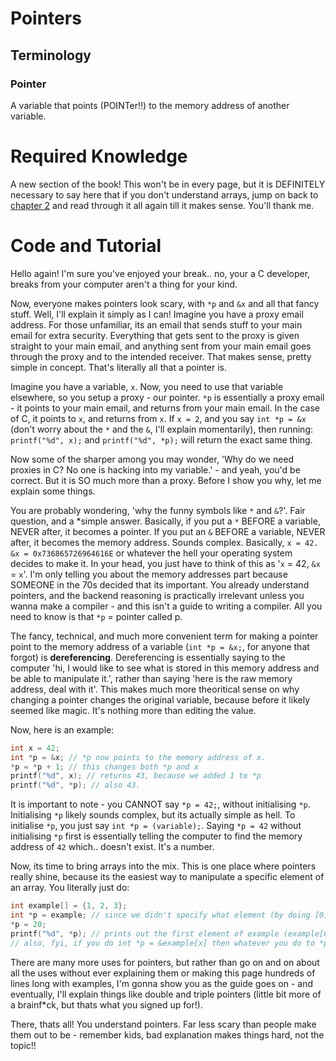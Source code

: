 # Pointers

## Terminology
### Pointer
A variable that points (POINTer!!) to the memory address of another variable.

# Required Knowledge
A new section of the book! This won't be in every page, but it is DEFINITELY necessary to say here that if you don't understand arrays, jump on back to [chapter 2](type-var-array.md) and read through it all again till it makes sense. You'll thank me.

# Code and Tutorial
Hello again! I'm sure you've enjoyed your break.. no, your a C developer, breaks from your computer aren't a thing for your kind.

Now, everyone makes pointers look scary, with `*p` and `&x` and all that fancy stuff. Well, I'll explain it simply as I can!
Imagine you have a proxy email address. For those unfamiliar, its an email that sends stuff to your main email for extra security. Everything that gets sent to the proxy is given straight to your main email,
and anything sent from your main email goes through the proxy and to the intended receiver. That makes sense, pretty simple in concept. That's literally all that a pointer is.

Imagine you have a variable, `x`. Now, you need to use that variable elsewhere, so you setup a proxy - our pointer. `*p` is essentially a proxy email - it points to your main email, and returns from your
main email. In the case of C, it points to `x`, and returns from `x`. If `x = 2`, and you say `int *p = &x` (don't worry about the `*` and the `&`, I'll explain momentarily), then running:
`printf("%d", x);` and `printf("%d", *p);` will return the exact same thing.

Now some of the sharper among you may wonder, 'Why do we need proxies in C? No one is hacking into my variable.' - and yeah, you'd be correct. But it is SO much more than a proxy. Before I show you why, let
me explain some things.

You are probably wondering, 'why the funny symbols like `*` and `&`?'. Fair question, and a *simple answer. Basically, if you put a `*` BEFORE a variable, NEVER after, it becomes a pointer. If you put an `&`
BEFORE a variable, NEVER after, it becomes the memory address. Sounds complex.
Basically, `x = 42.` `&x = 0x736865726964616E` or whatever the hell your operating system decides to make it. In your head, you just have to think of this as '`x` = 42, `&x` = `x`'. I'm only telling you about
the memory addresses part because SOMEONE in the 70s decided that its important.
You already understand pointers, and the backend reasoning is practically irrelevant unless you wanna make a compiler - and this isn't a guide to writing a compiler. All you need to know is that `*p` = pointer
called p.

The fancy, technical, and much more convenient term for making a pointer point to the memory address of a variable (`int *p = &x;`, for anyone that forgot) is **dereferencing**. Dereferencing is essentially
saying to the computer 'hi, I would like to see what is stored in this memory address and be able to manipulate it.', rather than saying 'here is the raw memory address, deal with it'. This makes much more
theoritical sense on why changing a pointer changes the original variable, because before it likely seemed like magic. It's nothing more than editing the value.

Now, here is an example:

```C
int x = 42;
int *p = &x; // *p now points to the memory address of x.
*p = *p + 1; // this changes both *p and x
printf("%d", x); // returns 43, because we added 1 to *p
printf("%d", *p); // also 43.
```

It is important to note - you CANNOT say `*p = 42;`, without initialising `*p`. Initialising `*p` likely sounds complex, but its actually simple as hell. To initialise `*p`, you just say `int *p = (variable);`. Saying `*p = 42`
without initialising `*p` first is essentially telling the computer to find the memory address of `42` which.. doesn't exist. It's a number.

Now, its time to bring arrays into the mix. This is one place where pointers really shine, because its the easiest way to manipulate a specific element of an array. You literally just do:

```C
int example[] = {1, 2, 3};
int *p = example; // since we didn't specify what element (by doing [0], [1], or [2]) the compiler assumes [0]. also, example[] = example after declaring it
*p = 20;
printf("%d", *p); // prints out the first element of example (example[0]), or 20. notice how changing the number with *p = 20 changed example[0]. this is dereferencing in action!
// also, fyi, if you do int *p = &example[x] then whatever you do to *p changes example[x], it doesnt have to be just zero
```

There are many more uses for pointers, but rather than go on and on about all the uses without ever explaining them or making this page hundreds of lines long with examples, I'm gonna show you as the guide goes on - and eventually, I'll explain things like double and triple
pointers (little bit more of a brainf*ck, but thats what you signed up for!).

There, thats all! You understand pointers. Far less scary than people make them out to be - remember kids, bad explanation makes things hard, not the topic!!
